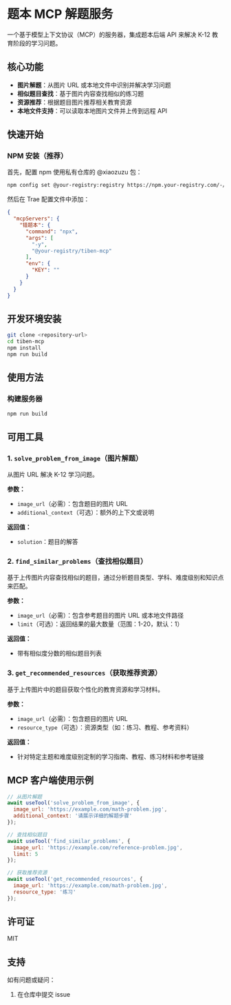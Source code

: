 # 题本 MCP 解题服务

一个基于模型上下文协议（MCP）的服务器，集成题本后端 API 来解决 K-12 教育阶段的学习问题。

## 核心功能

- **图片解题**：从图片 URL 或本地文件中识别并解决学习问题
- **相似题目查找**：基于图片内容查找相似的练习题
- **资源推荐**：根据题目图片推荐相关教育资源
- **本地文件支持**：可以读取本地图片文件并上传到远程 API

## 快速开始

### NPM 安装（推荐）

首先，配置 npm 使用私有仓库的 @xiaozuzu 包：
```bash
npm config set @your-registry:registry https://npm.your-registry.com/-/packages/
```

然后在 Trae 配置文件中添加：

```json
{
  "mcpServers": {
    "错题本": {
      "command": "npx",
      "args": [
        "-y",
        "@your-registry/tiben-mcp"
      ],
      "env": {
        "KEY": ""
      }
    }
  }
}
```

## 开发环境安装

```bash
git clone <repository-url>
cd tiben-mcp
npm install
npm run build
```

## 使用方法

### 构建服务器

```bash
npm run build
```

## 可用工具

### 1. `solve_problem_from_image`（图片解题）
从图片 URL 解决 K-12 学习问题。

**参数：**
- `image_url`（必需）：包含题目的图片 URL
- `additional_context`（可选）：额外的上下文或说明

**返回值：**
- `solution`：题目的解答

### 2. `find_similar_problems`（查找相似题目）
基于上传图片内容查找相似的题目，通过分析题目类型、学科、难度级别和知识点来匹配。

**参数：**
- `image_url`（必需）：包含参考题目的图片 URL 或本地文件路径
- `limit`（可选）：返回结果的最大数量（范围：1-20，默认：1）

**返回值：**
- 带有相似度分数的相似题目列表

### 3. `get_recommended_resources`（获取推荐资源）
基于上传图片中的题目获取个性化的教育资源和学习材料。

**参数：**
- `image_url`（必需）：包含题目的图片 URL
- `resource_type`（可选）：资源类型（如：练习、教程、参考资料）

**返回值：**
- 针对特定主题和难度级别定制的学习指南、教程、练习材料和参考链接

## MCP 客户端使用示例

```javascript
// 从图片解题
await useTool('solve_problem_from_image', {
  image_url: 'https://example.com/math-problem.jpg',
  additional_context: '请展示详细的解题步骤'
});

// 查找相似题目
await useTool('find_similar_problems', {
  image_url: 'https://example.com/reference-problem.jpg',
  limit: 5
});

// 获取推荐资源
await useTool('get_recommended_resources', {
  image_url: 'https://example.com/math-problem.jpg',
  resource_type: '练习'
});
```

## 许可证

MIT

## 支持

如有问题或疑问：
1. 在仓库中提交 issue